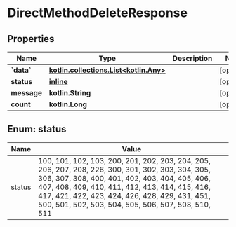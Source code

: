 
# DirectMethodDeleteResponse

## Properties
Name | Type | Description | Notes
------------ | ------------- | ------------- | -------------
**&#x60;data&#x60;** | [**kotlin.collections.List&lt;kotlin.Any&gt;**](kotlin.Any.md) |  |  [optional]
**status** | [**inline**](#Status) |  |  [optional]
**message** | **kotlin.String** |  |  [optional]
**count** | **kotlin.Long** |  |  [optional]


<a name="Status"></a>
## Enum: status
Name | Value
---- | -----
status | 100, 101, 102, 103, 200, 201, 202, 203, 204, 205, 206, 207, 208, 226, 300, 301, 302, 303, 304, 305, 306, 307, 308, 400, 401, 402, 403, 404, 405, 406, 407, 408, 409, 410, 411, 412, 413, 414, 415, 416, 417, 421, 422, 423, 424, 426, 428, 429, 431, 451, 500, 501, 502, 503, 504, 505, 506, 507, 508, 510, 511



